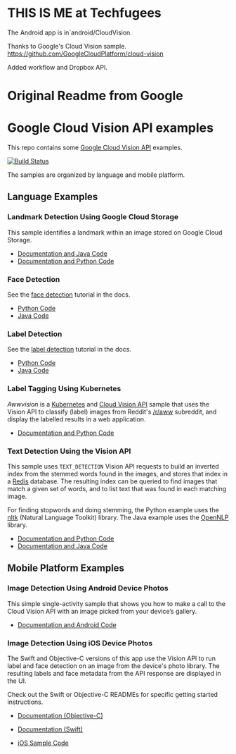THIS IS ME at Techfugees
========================

The Android app is in`android/CloudVision.

Thanks to Google's Cloud Vision sample. 
https://github.com/GoogleCloudPlatform/cloud-vision

Added workflow and Dropbox API.


Original Readme from Google
===========================

# Google Cloud Vision API examples

This repo contains some [Google Cloud Vision
API](https://cloud.google.com/vision/) examples.

[![Build
Status](https://travis-ci.org/GoogleCloudPlatform/cloud-vision.svg?branch=master)](https://travis-ci.org/GoogleCloudPlatform/cloud-vision)

The samples are organized by language and mobile platform.

## Language Examples

### Landmark Detection Using Google Cloud Storage

This sample identifies a landmark within an image stored on
Google Cloud Storage.

- [Documentation and Java Code](java/landmark_detection/)
- [Documentation and Python Code](python/landmark_detection/)

### Face Detection

See the [face detection](https://cloud.google.com/vision/docs/face-tutorial) tutorial in the docs.

- [Python Code](python/face_detection)
- [Java Code](java/face_detection/)

### Label Detection

See the [label detection](https://cloud.google.com/vision/docs/label-tutorial) tutorial in the docs.

- [Python Code](python/label)
- [Java Code](java/label/)

### Label Tagging Using Kubernetes

*Awwvision* is a [Kubernetes](https://github.com/kubernetes/kubernetes/) and
[Cloud Vision API](https://cloud.google.com/vision/) sample that uses the
Vision API to classify (label) images from Reddit's
[/r/aww](https://reddit.com/r/aww) subreddit, and display the labelled results
in a web application.

- [Documentation and Python Code](python/awwvision)

### Text Detection Using the Vision API

This sample uses `TEXT_DETECTION` Vision API requests to build an inverted
index from the stemmed words found in the images, and stores that index in a
[Redis](redis.io) database. The resulting index can be queried to find
images that match a given set of words, and to list text that was found in each
matching image.

For finding stopwords and doing stemming, the Python example uses the
[nltk](http://www.nltk.org/index.html) (Natural Language Toolkit) library.
The Java example uses the [OpenNLP](https://opennlp.apache.org/) library.

- [Documentation and Python Code](python/text)
- [Documentation and Java Code](java/text)

## Mobile Platform Examples

### Image Detection Using Android Device Photos

This simple single-activity sample that shows you how to make a call to the
Cloud Vision API with an image picked from your device’s gallery.

- [Documentation and Android Code](android)

### Image Detection Using iOS Device Photos

The Swift and Objective-C versions of this app use the Vision API to run label
and face detection on an image from the device's photo library. The resulting
labels and face metadata from the API response are displayed in the UI.

Check out the Swift or Objective-C READMEs for specific getting started
instructions.

- [Documentation (Objective-C)](ios/Objective-C/README.md)

- [Documentation (Swift)](ios/Swift/README.md)

- [iOS Sample Code](ios)

